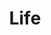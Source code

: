 ---
layout: list
title: Life
slug: life
menu: true
submenu: true
order: 1
description: >
  일상의 기록
---